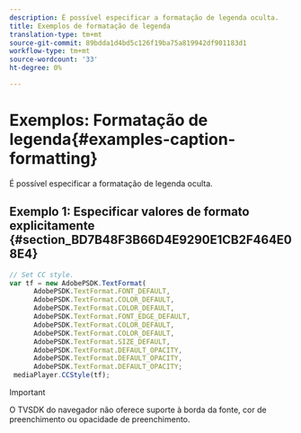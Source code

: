 ```yaml
---
description: É possível especificar a formatação de legenda oculta.
title: Exemplos de formatação de legenda
translation-type: tm+mt
source-git-commit: 89bdda1d4bd5c126f19ba75a819942df901183d1
workflow-type: tm+mt
source-wordcount: '33'
ht-degree: 0%

---
```



# Exemplos: Formatação de legenda{#examples-caption-formatting}

É possível especificar a formatação de legenda oculta.

## Exemplo 1: Especificar valores de formato explicitamente {#section_BD7B48F3B66D4E9290E1CB2F464E08E4}

```js
// Set CC style. 
var tf = new AdobePSDK.TextFormat( 
      AdobePSDK.TextFormat.FONT_DEFAULT, 
      AdobePSDK.TextFormat.COLOR_DEFAULT, 
      AdobePSDK.TextFormat.COLOR_DEFAULT, 
      AdobePSDK.TextFormat.FONT_EDGE_DEFAULT, 
      AdobePSDK.TextFormat.COLOR_DEFAULT, 
      AdobePSDK.TextFormat.COLOR_DEFAULT, 
      AdobePSDK.TextFormat.SIZE_DEFAULT, 
      AdobePSDK.TextFormat.DEFAULT_OPACITY, 
      AdobePSDK.TextFormat.DEFAULT_OPACITY, 
      AdobePSDK.TextFormat.DEFAULT_OPACITY; 
 mediaPlayer.CCStyle(tf);
```

>[!IMPORTANT]
>
>O TVSDK do navegador não oferece suporte à borda da fonte, cor de preenchimento ou opacidade de preenchimento.

